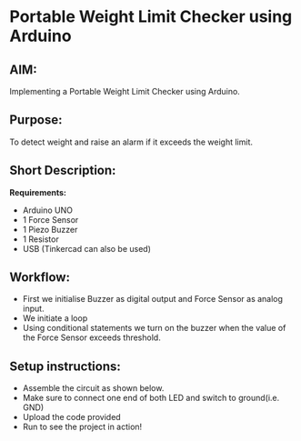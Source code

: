 # Portable Weight Limit Checker using Arduino

## AIM:

Implementing a Portable Weight Limit Checker using Arduino.

## Purpose:

To detect weight and raise an alarm if it exceeds the weight limit.

## Short Description:

**Requirements:**

- Arduino UNO
- 1 Force Sensor
- 1 Piezo Buzzer
- 1 Resistor
- USB
  (Tinkercad can also be used)

## Workflow:

- First we initialise Buzzer as digital output and Force Sensor as analog input.
- We initiate a loop
- Using conditional statements we turn on the buzzer when the value of the Force Sensor exceeds threshold.

## Setup instructions:

- Assemble the circuit as shown below.
- Make sure to connect one end of both LED and switch to ground(i.e. GND)
- Upload the code provided
- Run to see the project in action!
